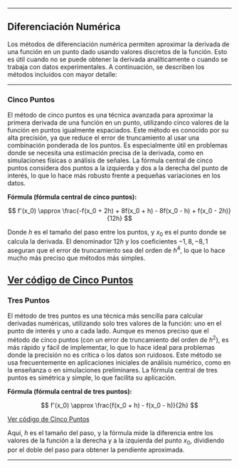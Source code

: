 
---

## Diferenciación Numérica

Los métodos de diferenciación numérica permiten aproximar la derivada de una función en un punto dado usando valores discretos de la función. Esto es útil cuando no se puede obtener la derivada analíticamente o cuando se trabaja con datos experimentales. A continuación, se describen los métodos incluidos con mayor detalle:

---

### **Cinco Puntos**

El método de cinco puntos es una técnica avanzada para aproximar la primera derivada de una función en un punto, utilizando cinco valores de la función en puntos igualmente espaciados. Este método es conocido por su alta precisión, ya que reduce el error de truncamiento al usar una combinación ponderada de los puntos. Es especialmente útil en problemas donde se necesita una estimación precisa de la derivada, como en simulaciones físicas o análisis de señales. La fórmula central de cinco puntos considera dos puntos a la izquierda y dos a la derecha del punto de interés, lo que lo hace más robusto frente a pequeñas variaciones en los datos.

**Fórmula (fórmula central de cinco puntos):**

$$
f'(x_0) \approx \frac{-f(x_0 + 2h) + 8f(x_0 + h) - 8f(x_0 - h) + f(x_0 - 2h)}{12h}
$$

Donde $h$ es el tamaño del paso entre los puntos, y $x_0$ es el punto donde se calcula la derivada. El denominador $12h$ y los coeficientes $-1, 8, -8, 1$ aseguran que el error de truncamiento sea del orden de $h^4$, lo que lo hace mucho más preciso que métodos más simples.

[Ver código de Cinco Puntos](/Cinco_Puntos.py)
---

### **Tres Puntos**

El método de tres puntos es una técnica más sencilla para calcular derivadas numéricas, utilizando solo tres valores de la función: uno en el punto de interés y uno a cada lado. Aunque es menos preciso que el método de cinco puntos (con un error de truncamiento del orden de $h^2$), es más rápido y fácil de implementar, lo que lo hace ideal para problemas donde la precisión no es crítica o los datos son ruidosos. Este método se usa frecuentemente en aplicaciones iniciales de análisis numérico, como en la enseñanza o en simulaciones preliminares. La fórmula central de tres puntos es simétrica y simple, lo que facilita su aplicación.

**Fórmula (fórmula central de tres puntos):**

$$
f'(x_0) \approx \frac{f(x_0 + h) - f(x_0 - h)}{2h}
$$

[Ver código de Cinco Puntos](/Métodos_De_Difereciación/Tres_Puntos.py)

Aquí, $h$ es el tamaño del paso, y la fórmula mide la diferencia entre los valores de la función a la derecha y a la izquierda del punto $x_0$, dividiendo por el doble del paso para obtener la pendiente aproximada.

---

